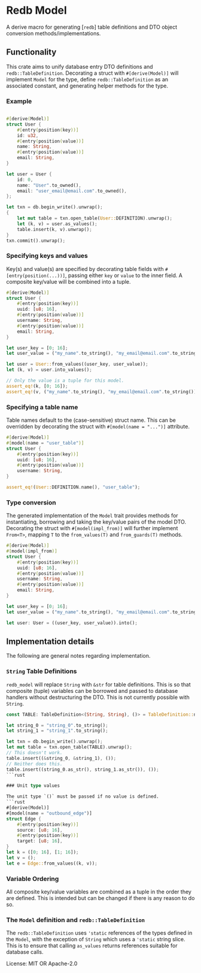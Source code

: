 # Redb Model
A derive macro for generating [`redb`] table definitions and DTO object
conversion methods/implementations.

## Functionality

This crate aims to unify database entry DTO definitions and `redb::TableDefinition`.
Decorating a struct with `#[derive(Model)]` will implement `Model` for the type,
define `redb::TableDefinition` as an associated constant, and generating helper
methods for the type.

### Example

```rust

#[derive(Model)]
struct User {
    #[entry(position(key))]
    id: u32,
    #[entry(position(value))]
    name: String,
    #[entry(position(value))]
    email: String,
}

let user = User {
    id: 0,
    name: "User".to_owned(),
    email: "user_email@email.com".to_owned(),
};

let txn = db.begin_write().unwrap();
{
    let mut table = txn.open_table(User::DEFINITION).unwrap();
    let (k, v) = user.as_values();
    table.insert(k, v).unwrap();
}
txn.commit().unwrap();
```

### Specifying keys and values
Key(s) and value(s) are specified by decorating table fields with
`#[entry(position(...))]`, passing either `key` or `value` to the inner field.
A composite key/value will be combined into a tuple.

```rust
#[derive(Model)]
struct User {
    #[entry(position(key))]
    uuid: [u8; 16],
    #[entry(position(value))]
    username: String,
    #[entry(position(value))]
    email: String,
}

let user_key = [0; 16];
let user_value = ("my_name".to_string(), "my_email@email.com".to_string());

let user = User::from_values((user_key, user_value));
let (k, v) = user.into_values();

// Only the value is a tuple for this model.
assert_eq!(k, [0; 16]);
assert_eq!(v, ("my_name".to_string(), "my_email@email.com".to_string()));
```

### Specifying a table name
Table names default to the (case-sensitive) struct name. This can be overridden by decorating
the struct with `#[model(name = "...")]` attribute.
```rust
#[derive(Model)]
#[model(name = "user_table")]
struct User {
    #[entry(position(key))]
    uuid: [u8; 16],
    #[entry(position(value))]
    username: String,
}

assert_eq!(User::DEFINITION.name(), "user_table");
```

### Type conversion
The generated implementation of the `Model` trait provides methods for
instantiating, borrowing and taking the key/value pairs of the model DTO.
Decorating the struct with `#[model(impl_from)]` will further implement
`From<T>`, mapping `T` to the `from_values(T)` and `from_guards(T)` methods.
```rust
#[derive(Model)]
#[model(impl_from)]
struct User {
    #[entry(position(key))]
    uuid: [u8; 16],
    #[entry(position(value))]
    username: String,
    #[entry(position(value))]
    email: String,
}

let user_key = [0; 16];
let user_value = ("my_name".to_string(), "my_email@email.com".to_string());

let user: User = ((user_key, user_value)).into();
```
## Implementation details

The following are general notes regarding implementation.

### `String` Table Definitions

`redb_model` will replace `String` with `&str` for table definitions. This
is so that composite (tuple) variables can be borrowed and passed to database
handlers without destructuring the DTO. This is not currently possible with
`String`.
```rust
const TABLE: TableDefinition<(String, String), ()> = TableDefinition::new("table");

let string_0 = "string_0".to_string();
let string_1 = "string_1".to_string();

let txn = db.begin_write().unwrap();
let mut table = txn.open_table(TABLE).unwrap();
// This doesn't work.
table.insert((&string_0, &string_1), ());
// Neither does this.
table.insert((string_0.as_str(), string_1.as_str()), ());
```rust

### Unit type values

The unit type `()` must be passed if no value is defined.
```rust
#[derive(Model)]
#[model(name = "outbound_edge")]
struct Edge {
    #[entry(position(key))]
    source: [u8; 16],
    #[entry(position(key))]
    target: [u8; 16],
}
let k = ([0; 16], [1; 16]);
let v = ();
let e = Edge::from_values((k, v));
```

### Variable Ordering

All composite key/value variables are combined as a tuple in the order they
are defined. This is intended but can be changed if there is any reason
to do so.

### The `Model` definition and `redb::TableDefinition`

The `redb::TableDefinition` uses `'static` references of the types defined
in the `Model`, with the exception of `String` which uses a `'static` string
slice. This is to ensure that calling `as_values` returns references suitable
for database calls.

License: MIT OR Apache-2.0

